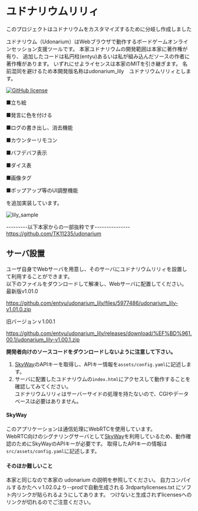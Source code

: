 # ユドナリウムリリィ

このプロジェクトはユドナリウムをカスタマイズするために分岐し作成しました

ユドナリウム（Udonarium）はWebブラウザで動作するボードゲームオンラインセッション支援ツールです。
本家ユドナリウムの開発範囲は本家に著作権が有り、
追加したコードは私円柱(entyu)あるいは私が組み込んだソースの作者に著作権があります。
いずれにせよライセンスは本家のMITを引き継ぎます。
名前混同を避けるため本開発版名称はudonarium_lily　ユドナリウムリリィとします。

[![GitHub license](https://img.shields.io/badge/license-MIT-blue.svg)](https://github.com/TK11235/udonarium/blob/master/LICENSE)


■立ち絵

■発言に色を付ける

■ログの書き出し、消去機能

■カウンターリモコン

■バフデバフ表示

■ダイス表

■画像タグ

■ポップアップ等のUI調整機能

を追加実装しています。

![lily_sample](https://user-images.githubusercontent.com/61339319/95869259-26b41380-0da6-11eb-96fa-1e6c6858c531.png)


---------以下本家からの一部抜粋です---------------
https://github.com/TK11235/udonarium

## サーバ設置
ユーザ自身でWebサーバを用意し、そのサーバにユドナリウムリリィを設置して利用することができます。  
以下のファイルをダウンロードして解凍し、Webサーバに配置してください。  
最新版v1.01.0

https://github.com/entyu/udonarium_lily/files/5977486/udonarium_lily-v1.01.0.zip

旧バージョンｖ1.00.1

https://github.com/entyu/udonarium_lily/releases/download/%EF%BD%961.00.1/udonarium_lily-v1.00.1.zip

**開発者向けのソースコードをダウンロードしないように注意して下さい。**
1. [SkyWay](https://webrtc.ecl.ntt.com/)のAPIキーを取得し、APIキー情報を`assets/config.yaml`に記述します。
1. サーバに配置したユドナリウムの`index.html`にアクセスして動作することを確認してみてください。  
ユドナリウムリリィはサーバーサイドの処理を持たないので、CGIやデータベースは必要はありません。

#### SkyWay
このアプリケーションは通信処理にWebRTCを使用しています。  
WebRTC向けのシグナリングサーバとして[SkyWay](https://webrtc.ecl.ntt.com/)を利用しているため、動作確認のためにSkyWayのAPIキーが必要です。
取得したAPIキーの情報は`src/assets/config.yaml`に記述します。

#### そのほか難しいこと
本家と同じなので本家の udonarium の説明を参照してください。
自力コンパイルするかたへｖ1.02.0より--prodで自動生成される 3rdpartylicenses.txt にソフト内リンクが貼られるようにしてあります。
つけないと生成されずlicensesへのリンクが切れるのでご注意ください。


